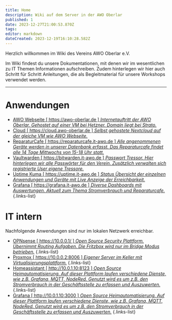 ```yaml
---
title: Home
description: Wiki auf dem Server in der AWO Oberlar
published: 1
date: 2023-12-27T21:00:53.870Z
tags: 
editor: markdown
dateCreated: 2023-12-19T16:10:28.582Z
---
```


Herzlich willkommen im Wiki des Vereins AWO Oberlar e.V.

Im Wiki findest du unsere Dokumentationen, mit denen wir im wesentlichen zu IT Themen Informationen aufschreiben.
Zudem hinterlegen wir hier auch Schritt für Schritt Anleitungen, die als Begleitmaterial für unsere Workshops verwendet werden.

---

# Anwendungen
- [AWO Webseite [ https://awo-oberlar.de ] *Internetauftritt der AWO Oberlar. Gehostet auf einer VM bei Hetzner. Domain liegt bei Strato.*](https://awo-oberlar.de)
- [Cloud [ https://cloud.awo-oberlar.de ] *Selbst gehostete Nextcloud auf der gleiche VM wie AWO Webseite.*](https://cloud.awo-oberlar.de)
- [ReparaturCafe [ https://reparaturcafe.it-awo.de ] *Alle angenommenen Geräte werden in unserer Datenbank erfasst. Das Reparaturcafe findet alle 14 Tage Mittwochs von 15-18 Uhr statt.*](https://reparaturcafe.it-awo.de)
- [Vaultwarden [ https://bitwarden.it-awo.de ] *Passwort Tressor. Hier hinterlegen wir alle Passwörter für den Verein. Zusätzlich verwalten sich registrierte User eigene Tressore.*](https://bitwarden.it-awo.de)
- [Uptime Kuma [ https://uptime.it-awo.de ] *Status Übersicht der einzelnen Anwendungen und Geräte mit Live Anzeige der Erreichbarkeit.*](https://uptime.it-awo.de)
- [Grafana [ https://grafana.it-awo.de ] *Diverse Dashboards mit Auswertungen. Aktuell zum Thema Stromverbrauch und Reparaturcafe.*](https://grafana.it-awo.de)
{.links-list}


# IT intern
Nachfolgende Anwendungen sind nur im lokalen Netzwerk erreichbar.
- [OPNsense [ https://10.0.0.1/ ] *Open Source Security Plattform. Übernimmt Routing Aufgaben. Die Fritzbox wird nur im Bridge Modus betrieben.*](https://10.0.0.1/)
{.links-list}
- [Proxmox [ https://10.0.0.2:8006 ] *Eigener Server im Keller mit Virtualisierungsplattform.*](https://10.0.0.2:8006)
{.links-list}
- [Homeassistant [ http://10.0.1.10:8123 ] *Open Source Heimautomatisierung. Auf dieser Plattform laufen verschiedene Dienste, wie z.B. Grafana, MQTT, NodeRed. Genutzt wird es um z.B. den Stromverbrauch in der Geschäftsstelle zu erfassen und Auszuwerten.*](http://10.0.1.10:8123)
{.links-list}
- [Grafana [ http://10.0.1.10:3000 ] *Open Source Heimautomatisierung. Auf dieser Plattform laufen verschiedene Dienste, wie z.B. Grafana, MQTT, NodeRed. Genutzt wird es um z.B. den Stromverbrauch in der Geschäftsstelle zu erfassen und Auszuwerten.*](http://10.0.1.10:3000)
{.links-list}







